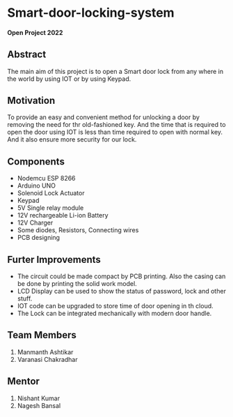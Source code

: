 # Smart-door-locking-system

#### Open Project 2022

## Abstract

The main aim of this project is to open a Smart door lock from any where in the world by using IOT or by using Keypad.

## Motivation

To provide an easy and convenient method for unlocking a door by removing the need for thr old-fashioned key. And the time that is required to open the door using IOT is less than time required to open with normal key. And it also ensure more security for our lock.

## Components

* Nodemcu ESP 8266
* Arduino UNO
* Solenoid Lock Actuator
* Keypad
* 5V Single relay module
* 12V rechargeable Li-ion Battery
* 12V Charger
* Some diodes, Resistors, Connecting wires
* PCB designing

## Furter Improvements

* The circuit could be made compact by PCB printing. Also the casing can be done by printing the solid work model.
* LCD Display can be used to show the status of password, lock and other stuff.
* IOT code can be upgraded to store time of door opening in th cloud.
* The Lock can be integrated mechanically with modern door handle.

## Team Members

1. Manmanth Ashtikar
2. Varanasi Chakradhar

## Mentor

1. Nishant Kumar
2. Nagesh Bansal
